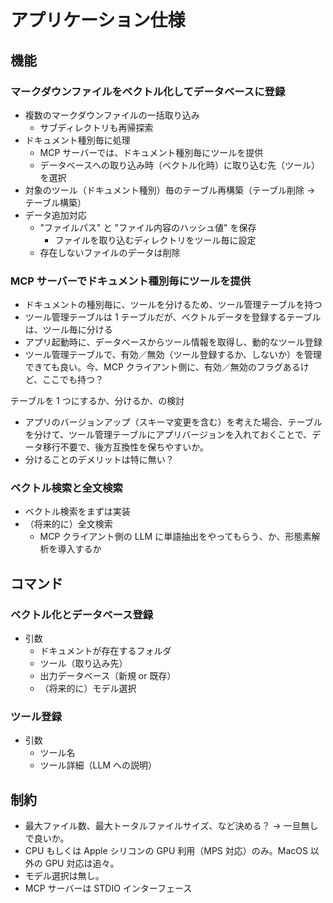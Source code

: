 # アプリケーション仕様

## 機能

### マークダウンファイルをベクトル化してデータベースに登録

- 複数のマークダウンファイルの一括取り込み
    - サブディレクトリも再帰探索
- ドキュメント種別毎に処理
    - MCP サーバーでは、ドキュメント種別毎にツールを提供
    - データベースへの取り込み時（ベクトル化時）に取り込む先（ツール）を選択
- 対象のツール（ドキュメント種別）毎のテーブル再構築（テーブル削除 → テーブル構築）
- データ追加対応
    - "ファイルパス" と "ファイル内容のハッシュ値" を保存
        - ファイルを取り込むディレクトリをツール毎に設定
    - 存在しないファイルのデータは削除

### MCP サーバーでドキュメント種別毎にツールを提供

- ドキュメントの種別毎に、ツールを分けるため、ツール管理テーブルを持つ
- ツール管理テーブルは 1 テーブルだが、ベクトルデータを登録するテーブルは、ツール毎に分ける
- アプリ起動時に、データベースからツール情報を取得し、動的なツール登録
- ツール管理テーブルで、有効／無効（ツール登録するか、しないか）を管理できても良い。今、MCP クライアント側に、有効／無効のフラグあるけど、ここでも持つ？

テーブルを 1 つにするか、分けるか、の検討

- アプリのバージョンアップ（スキーマ変更を含む）を考えた場合、テーブルを分けて、ツール管理テーブルにアプリバージョンを入れておくことで、データ移行不要で、後方互換性を保ちやすいか。
- 分けることのデメリットは特に無い？

### ベクトル検索と全文検索

- ベクトル検索をまずは実装
- （将来的に）全文検索
    - MCP クライアント側の LLM に単語抽出をやってもらう、か、形態素解析を導入するか

## コマンド

### ベクトル化とデータベース登録

- 引数
    - ドキュメントが存在するフォルダ
    - ツール（取り込み先）
    - 出力データベース（新規 or 既存）
    - （将来的に）モデル選択

### ツール登録

- 引数
    - ツール名
    - ツール詳細（LLM への説明）

## 制約

- 最大ファイル数、最大トータルファイルサイズ、など決める？ → 一旦無しで良いか。
- CPU もしくは Apple シリコンの GPU 利用（MPS 対応）のみ。MacOS 以外の GPU 対応は追々。
- モデル選択は無し。
- MCP サーバーは STDIO インターフェース
